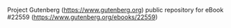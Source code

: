 Project Gutenberg (https://www.gutenberg.org) public repository for eBook #22559 (https://www.gutenberg.org/ebooks/22559)
